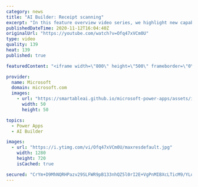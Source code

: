```yaml
---
category: news
title: "AI Builder: Receipt scanning"
excerpt: "In this feature overview video series, we highlight new capabilities included in the latest update to AI Builder.  Receipt scanning is a new AI Builder feature that processes receipts to identify and extract information. The AI model identifies receipt data, merchant information, total price, and taxes"
publishedDateTime: 2020-11-12T16:04:40Z
originalUrl: "https://youtube.com/watch?v=Ofq47xVCm0U"
type: video
quality: 139
heat: 139
published: true

featuredContent: "<iframe width=\"800\" height=\"500\" frameborder=\"0\" src=\"https://www.youtube.com/embed/Ofq47xVCm0U\" allow=\"accelerometer; autoplay; encrypted-media; gyroscope; picture-in-picture\" allowfullscreen></iframe>"

provider:
  name: Microsoft
  domain: microsoft.com
  images:
    - url: "https://smartableai.github.io/microsoft-power-apps/assets/images/organizations/microsoft.com-50x50.jpg"
      width: 50
      height: 50

topics:
  - Power Apps
  - AI Builder

images:
  - url: "https://i.ytimg.com/vi/Ofq47xVCm0U/maxresdefault.jpg"
    width: 1280
    height: 720
    isCached: true

secured: "CrYm+D9MhNQRHPazv29SLFWR9pB133nhQZ5l0rI2E+VgPnMIBXcLTicM9/YLqD98PeL9cokvPCEYHe2fOenbMPfwb2rJijPMMy48dNXsHnz/YtLPxDta7pvnHElHYoqTj+Ha9eDybNghz+1ag9ib4lZiMV9//8QzDPGdml6TdzrJNV81k+l+dcCGvXnZu5BCz5mBLIqF+Geb2CUJcBkx4cTyG05pVsIODsY4WFKwmVqW8SvabT06uY1HS/3vqOhYV73bfT+HfvEbKyeFTuHWpe9U9rf1tq1h94O7Iq0RyaE46IAkNT1eeS2a0WnuP8vdD2c/JfLPCuTX6+dkxG/0YmlPHkdn8Zpwd/NJo+qIGu1G+UALnEGzAl1LtwlcRYyK70IJsL2ONljfwUQ4qDf2jJSyymvslD8m26dKBdywLhQ=;hVw/w0NdJhxlnffKvPN+4A=="
---
```


